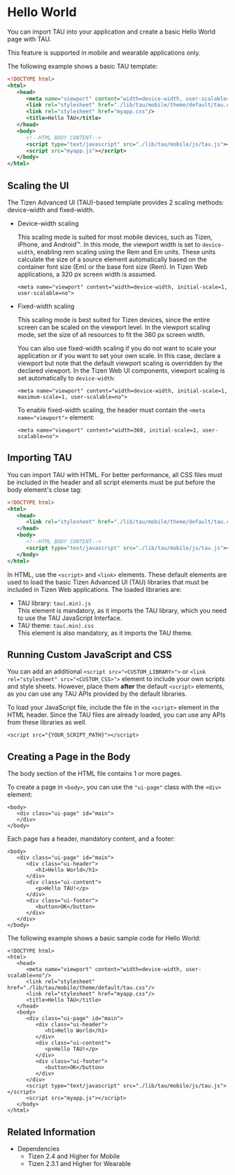 # Hello World

You can import TAU into your application and create a basic Hello World page with TAU.

This feature is supported in mobile and wearable applications only.

The following example shows a basic TAU template:

```xml
<!DOCTYPE html>
<html>
   <head>
      <meta name="viewport" content="width=device-width, user-scalable=no"/>
      <link rel="stylesheet" href="./lib/tau/mobile/theme/default/tau.css"/>
      <link rel="stylesheet" href="myapp.css"/>
      <title>Hello TAU</title>
   </head>
   <body>
      <!--HTML BODY CONTENT-->
      <script type="text/javascript" src="./lib/tau/mobile/js/tau.js"></script>
      <script src="myapp.js"></script>
   </body>
</html>
```

## Scaling the UI

The Tizen Advanced UI (TAU)-based template provides 2 scaling methods: device-width and fixed-width.

- Device-width scaling

  This scaling mode is suited for most mobile devices, such as Tizen, iPhone, and Android&trade;. In this mode, the viewport width is set to `device-width`, enabling rem scaling using the Rem and Em units. These units calculate the size of a source element automatically based on the container font size (Em) or the base font size (Rem). In Tizen Web applications, a 320 px screen width is assumed.

  ```
  <meta name="viewport" content="width=device-width, initial-scale=1, user-scalable=no">
  ```

- Fixed-width scaling

  This scaling mode is best suited for Tizen devices, since the entire screen can be scaled on the viewport level. In the viewport scaling mode, set the size of all resources to fit the 360 px screen width.

  You can also use fixed-width scaling if you do not want to scale your application or if you want to set your own scale. In this case, declare a viewport but note that the default viewport scaling is overridden by the declared viewport. In the Tizen Web UI components, viewport scaling is set automatically to `device-width`:

  ```
  <meta name="viewport" content="width=device-width, initial-scale=1, maximum-scale=1, user-scalable=no">
  ```

  To enable fixed-width scaling, the header must contain the `<meta name="viewport">` element:

  ```
  <meta name="viewport" content="width=360, initial-scale=1, user-scalable=no">
  ```

## Importing TAU

You can import TAU with HTML. For better performance, all CSS files must be included in the header and all script elements must be put before the body element's close tag:

```xml
<!DOCTYPE html>
<html>
   <head>
      <link rel="stylesheet" href="./lib/tau/mobile/theme/default/tau.css"/>
   </head>
   <body>
      <!--HTML BODY CONTENT-->
      <script type="text/javascript" src="./lib/tau/mobile/js/tau.js"></script>
   </body>
</html>
```

In HTML, use the `<script>` and `<link>` elements. These default elements are used to load the basic Tizen Advanced UI (TAU) libraries that must be included in Tizen Web applications. The loaded libraries are:

- TAU library: `tau(.min).js`  
   This element is mandatory, as it imports the TAU library, which you need to use the TAU JavaScript Interface.
- TAU theme: `tau(.min).css`  
   This element is also mandatory, as it imports the TAU theme.

## Running Custom JavaScript and CSS

You can add an additional `<script src="<CUSTOM_LIBRARY>">` or `<link rel="stylesheet" src="<CUSTOM_CSS>">` element to include your own scripts and style sheets. However, place them **after** the default `<script>` elements, as you can use any TAU APIs provided by the default libraries.

To load your JavaScript file, include the file in the `<script>` element in the HTML header. Since the TAU files are already loaded, you can use any APIs from these libraries as well.

```
<script src="{YOUR_SCRIPT_PATH}"></script>
```

## Creating a Page in the Body

The body section of the HTML file contains 1 or more pages.

To create a page in `<body>`, you can use the `"ui-page"` class with the `<div>` element:

```
<body>
   <div class="ui-page" id="main">
   </div>
</body>
```

Each page has a header, mandatory content, and a footer:

```
<body>
   <div class="ui-page" id="main">
      <div class="ui-header">
         <h1>Hello World</h1>
      </div>
      <div class="ui-content">
         <p>Hello TAU!</p>
      </div>
      <div class="ui-footer">
         <button>OK</button>
      </div>
   </div>
</body>
```

The following example shows a basic sample code for Hello World:

```
<!DOCTYPE html>
<html>
   <head>
      <meta name="viewport" content="width=device-width, user-scalable=no"/>
      <link rel="stylesheet" href="./lib/tau/mobile/theme/default/tau.css"/>
      <link rel="stylesheet" href="myapp.css"/>
      <title>Hello TAU</title>
   </head>
   <body>
      <div class="ui-page" id="main">
         <div class="ui-header">
            <h1>Hello World</h1>
         </div>
         <div class="ui-content">
            <p>Hello TAU!</p>
         </div>
         <div class="ui-footer">
            <button>OK</button>
         </div>
      </div>
      <script type="text/javascript" src="./lib/tau/mobile/js/tau.js"></script>
      <script src="myapp.js"></script>
   </body>
</html>
```

## Related Information
* Dependencies
  - Tizen 2.4 and Higher for Mobile
  - Tizen 2.3.1 and Higher for Wearable
